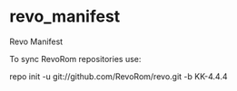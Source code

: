 revo_manifest
=============

Revo Manifest


To sync RevoRom repositories use: 

repo init -u git://github.com/RevoRom/revo.git -b KK-4.4.4
